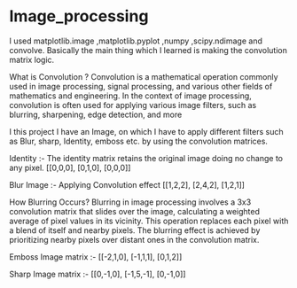 # Image_processing

I used matplotlib.image ,matplotlib.pyplot ,numpy ,scipy.ndimage and convolve.
Basically the main thing which I learned is making the convolution matrix logic.

What is Convolution ?
Convolution is a mathematical operation commonly used in image processing, signal processing, and various other fields of mathematics and engineering. 
In the context of image processing, convolution is often used for applying various image filters, such as blurring, sharpening, edge detection, and more

I this project I have an Image, on which I have to apply different filters such as Blur, sharp, Identity, emboss etc. by using the convolution matrices.

Identity :- The identity matrix retains the original image doing no change to any pixel.
[[0,0,0],
[0,1,0],
[0,0,0]]



Blur Image :- Applying Convolution effect 
[[1,2,2],
[2,4,2],
[1,2,1]]

How Blurring Occurs?
Blurring in image processing involves a 3x3 convolution matrix that slides over the image, calculating a weighted average of pixel values in its vicinity. 
This operation replaces each pixel with a blend of itself and nearby pixels. The blurring effect is achieved by prioritizing nearby pixels over distant ones in the convolution matrix.


Emboss Image matrix :- 
[[-2,1,0],
[-1,1,1],
[0,1,2]]

Sharp Image matrix :- 
[[0,-1,0],
[-1,5,-1],
[0,-1,0]]


